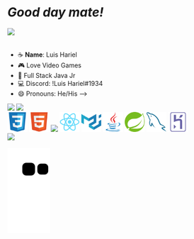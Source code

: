 # <i>Good day mate!</i>

<div>
  <img  height="600px" src="https://cdnb.artstation.com/p/assets/images/images/029/320/295/original/bogdan-mb0sco-coffeeanim.gif?1601147277"
</div> <br> </br>

- ☕️ <strong>Name</strong>: Luis Hariel
- 🎮 Love Video Games
- 🌆 Full Stack Java Jr
- 💻 Discord: !Luis Hariel#1934
- 😄 Pronouns: He/His
--> 

<img height="150px" src="https://github-readme-stats.vercel.app/api?username=Luis2k21&theme=highcontrast&show_icons=true&border_radius=10px&bg_color=DEG,020024,097923,00d4ff"/>
<img height="150px" src="https://github-readme-stats.vercel.app/api/top-langs/?username=Luis2k21&theme=highcontrast&layout=compact&lang_count=7&bg_color=DEG,020024,097923,00d4ff"/>


<div>  
<img src="https://raw.githubusercontent.com/devicons/devicon/2ae2a900d2f041da66e950e4d48052658d850630/icons/css3/css3-original.svg" width="45px">
<img src="https://raw.githubusercontent.com/devicons/devicon/2ae2a900d2f041da66e950e4d48052658d850630/icons/html5/html5-original.svg" width="45px">
<img src="https://raw.githubusercontent.com/Luis2k21/devicon/2ae2a900d2f041da66e950e4d48052658d850630/icons/typescript/typescript-plain.svg" width="45px">
<img src="https://raw.githubusercontent.com/devicons/devicon/2ae2a900d2f041da66e950e4d48052658d850630/icons/react/react-original.svg" width="45px">
<img src="https://raw.githubusercontent.com/devicons/devicon/2ae2a900d2f041da66e950e4d48052658d850630/icons/materialui/materialui-original.svg" width="45px">
<img src="https://raw.githubusercontent.com/devicons/devicon/2ae2a900d2f041da66e950e4d48052658d850630/icons/java/java-original.svg" width="45px">
<img src="https://raw.githubusercontent.com/devicons/devicon/2ae2a900d2f041da66e950e4d48052658d850630/icons/spring/spring-original.svg" width="45px">
<img src="https://raw.githubusercontent.com/devicons/devicon/2ae2a900d2f041da66e950e4d48052658d850630/icons/mysql/mysql-original.svg" width="45px">
<img src="https://raw.githubusercontent.com/devicons/devicon/2ae2a900d2f041da66e950e4d48052658d850630/icons/heroku/heroku-original.svg" width="45px">
</div>

<div>
  <a href="https://www.linkedin.com/in/luis-hariel-8152281b7/?_l=pt_BR" target="_blank"><img src="https://img.shields.io/badge/-LinkedIn-%230077B5?style=for-the-badge&logo=linkedin&logoColor=white" target="_blank"></a> 

![Snake animation](https://github.com/Luis2k21/Luis2k21/blob/output/github-contribution-grid-snake.svg)
